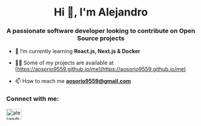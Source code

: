 <h1 align="center">Hi 👋, I'm Alejandro</h1>
<h3 align="center">A passionate software developer looking to contribute on Open Source projects</h3>

- 🌱 I’m currently learning **React.js, Next.js & Docker**

- 👨‍💻 Some of my projects are available at [https://aosorio9559.github.io/me](https://aosorio9559.github.io/me)

- 📫 How to reach me **aosorio9559@gmail.com**

<h3 align="left">Connect with me:</h3>
<p align="left">
  <a href="https://linkedin.com/in/alejandro-osorio-diaz" target="blank">
    <img align="center" src="https://raw.githubusercontent.com/rahuldkjain/github-profile-readme-generator/master/src/images/icons/Social/linked-in-alt.svg" alt="alejandro-osorio-diaz" height="30" width="40" />
  </a>
</p>
